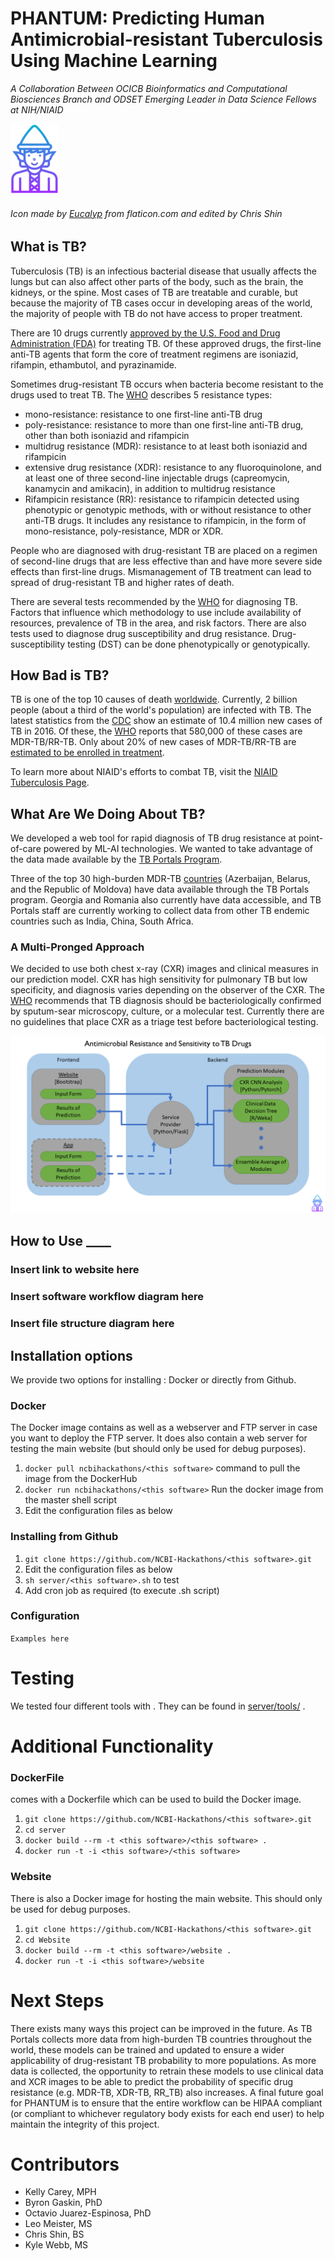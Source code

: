 # PHANTUM: Predicting Human Antimicrobial-resistant Tuberculosis Using Machine Learning

*A Collaboration Between OCICB Bioinformatics and Computational Biosciences Branch and ODSET Emerging Leader in Data Science Fellows at NIH/NIAID*


![alt text](https://github.com/NCBI-Hackathons/Expanding-a-versatile-antimicrobial-resistance-pipeline/blob/master/final%20elf-icon%20size.png "elf logo") 

###### Icon made by [Eucalyp](https://www.flaticon.com/authors/eucalyp) from flaticon.com and edited by Chris Shin




## What is TB?
Tuberculosis (TB) is an infectious bacterial disease that usually affects the lungs but can also affect other parts of the body, such as the brain, the kidneys, or the spine. Most cases of TB are treatable and curable, but because the majority of TB cases occur in developing areas of the world, the majority of people with TB do not have access to proper treatment. 

There are 10 drugs currently [approved by the U.S. Food and Drug Administration (FDA)](https://www.cdc.gov/tb/topic/treatment/tbdisease.htm) for treating TB. Of these approved drugs, the first-line anti-TB agents that form the core of treatment regimens are isoniazid, rifampin, ethambutol, and pyrazinamide. 

Sometimes drug-resistant TB occurs when bacteria become resistant to the drugs used to treat TB. The [WHO](http://www.who.int/tb/areas-of-work/drug-resistant-tb/types/en/) describes 5 resistance types: 
* mono-resistance: resistance to one first-line anti-TB drug
* poly-resistance: resistance to more than one first-line anti-TB drug, other than both isoniazid and rifampicin
* multidrug resistance (MDR): resistance to at least both isoniazid and rifampicin
* extensive drug resistance (XDR): resistance to any fluoroquinolone, and at least one of three second-line injectable drugs (capreomycin, kanamycin and amikacin), in addition to multidrug resistance
* Rifampicin resistance (RR): resistance to rifampicin detected using phenotypic or genotypic methods, with or without resistance to other anti-TB drugs. It includes any resistance to rifampicin, in the form of mono-resistance, poly-resistance, MDR or XDR.

People who are diagnosed with drug-resistant TB are placed on a regimen of second-line drugs that are less effective than and have more severe side effects than first-line drugs. Mismanagement of TB treatment can lead to spread of drug-resistant TB and higher rates of death. 

There are several tests recommended by the [WHO](http://www.who.int/tb/publications/implementing_TB_diagnostics/en/) for diagnosing TB. Factors that influence which methodology to use include availability of resources, prevalence of TB in the area, and risk factors. There are also tests used to diagnose drug susceptibility and drug resistance. Drug-susceptibility testing (DST) can be done phenotypically or genotypically. 

## How Bad is TB?
TB is one of the top 10 causes of death [worldwide](http://www.who.int/en/news-room/fact-sheets/detail/tuberculosis). Currently, 2 billion people (about a third of the world's population) are infected with TB. The latest statistics from the [CDC](https://www.cdc.gov/tb/statistics/default.htm) show an estimate of 10.4 million new cases of TB in 2016. Of these, the [WHO](http://www.who.int/tb/areas-of-work/drug-resistant-tb/en/) reports that 580,000 of these cases are MDR-TB/RR-TB. Only about 20% of new cases of MDR-TB/RR-TB are [estimated to be enrolled in treatment](http://apps.who.int/medicinedocs/en/d/Js23098en/). 

To learn more about NIAID's efforts to combat TB, visit the [NIAID Tuberculosis Page](https://www.niaid.nih.gov/diseases-conditions/tuberculosis-tb ).

## What Are We Doing About TB?
We developed a web tool for rapid diagnosis of TB drug resistance at point-of-care powered by ML-AI technologies. We wanted to take advantage of the data made available by the [TB Portals Program](https://tbportals.niaid.nih.gov/). 

Three of the top 30 high-burden MDR-TB [countries](http://www.who.int/tb/publications/global_report/en/) (Azerbaijan, Belarus, and the Republic of Moldova) have data available through the TB Portals program. Georgia and Romania also currently have data accessible, and TB Portals staff are currently working to collect data from other TB endemic countries such as India, China, South Africa. 

### A Multi-Pronged Approach

We decided to use both chest x-ray (CXR) images and clinical measures in our prediction model. CXR has high sensitivity for pulmonary TB but low specificity, and diagnosis varies depending on the observer of the CXR. The [WHO](http://apps.who.int/iris/bitstream/handle/10665/252424/9789241511506-eng.pdf?sequence=1) recommends that TB diagnosis should be bacteriologically confirmed by sputum-sear microscopy, culture, or a molecular test. Currently there are no guidelines that place CXR as a triage test before bacteriological testing. 

![alt text](https://github.com/NCBI-Hackathons/Expanding-a-versatile-antimicrobial-resistance-pipeline/blob/master/Slide1.PNG "architecture flowchart 1")

## How to Use ____

### Insert link to website here

### Insert software workflow diagram here

### Insert file structure diagram here

## Installation options

We provide two options for installing <this software>: Docker or directly from Github.

### Docker

The Docker image contains <this software> as well as a webserver and FTP server in case you want to deploy the FTP server. It does also contain a web server for testing the <this software> main website (but should only be used for debug purposes).

1. `docker pull ncbihackathons/<this software>` command to pull the image from the DockerHub
2. `docker run ncbihackathons/<this software>` Run the docker image from the master shell script
3. Edit the configuration files as below

### Installing <this software> from Github

1. `git clone https://github.com/NCBI-Hackathons/<this software>.git`
2. Edit the configuration files as below
3. `sh server/<this software>.sh` to test
4. Add cron job as required (to execute <this software>.sh script)

### Configuration

```Examples here```

# Testing

We tested four different tools with <this software>. They can be found in [server/tools/](server/tools/) . 

# Additional Functionality

### DockerFile

<this software> comes with a Dockerfile which can be used to build the Docker image.

  1. `git clone https://github.com/NCBI-Hackathons/<this software>.git`
  2. `cd server`
  3. `docker build --rm -t <this software>/<this software> .`
  4. `docker run -t -i <this software>/<this software>`
  


### Website

There is also a Docker image for hosting the main website. This should only be used for debug purposes.

  1. `git clone https://github.com/NCBI-Hackathons/<this software>.git`
  2. `cd Website`
  3. `docker build --rm -t <this software>/website .`
  4. `docker run -t -i <this software>/website`
  
 # Next Steps
There exists many ways this project can be improved in the future. As TB Portals collects more data from high-burden TB countries throughout the world, these models can be trained and updated to ensure a wider applicability of drug-resistant TB probability to more populations. As more data is collected, the opportunity to retrain these models to use clinical data and XCR images to be able to predict the probability of specific drug resistance (e.g. MDR-TB, XDR-TB, RR_TB) also increases. A final future goal for PHANTUM is to ensure that the entire workflow can be HIPAA compliant (or compliant to whichever regulatory body exists for each end user) to help maintain the integrity of this project. 
  
# Contributors 
* Kelly Carey, MPH
* Byron Gaskin, PhD
* Octavio Juarez-Espinosa, PhD
* Leo Meister, MS
* Chris Shin, BS
* Kyle Webb, MS
